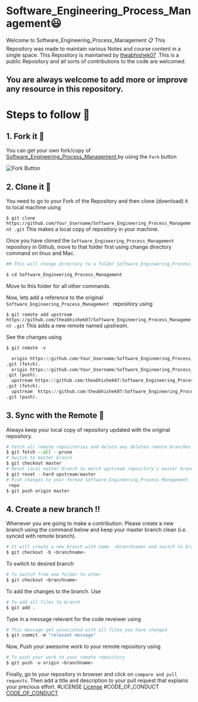 # Software_Engineering_Process_Management:smiley:
Welcome to Software_Engineering_Process_Management 📋
This Repository was made to maintain various Notes and course content in a single space. This Repository is maintained by [theabhishek07](https://github.com/theabhishek07) .This is a public Repository and all sorts of contributions to the code are welcomed.
## You are always welcome to add more or improve any resource in this repository.

# Steps to follow 📜
## 1. Fork it 🍴
You can get your own fork/copy of [Software_Engineering_Process_Management
](https://github.com/theabhishek07/Software_Engineering_Process_Management
) by using the `Fork` button

![Fork Button](https://github-images.s3.amazonaws.com/help/bootcamp/Bootcamp-Fork.png)

## 2. Clone it 👥
You need to go to your Fork of the Repository and then clone (download) it to local machine using

`$ git clone https://github.com/Your_Username/Software_Engineering_Process_Management
.git`
This makes a local copy of repository in your machine.

Once you have cloned the `Software_Engineering_Process_Management
` repository in Github, move to that folder first using change directory command on linux and Mac.
```python
## This will change directory to a folder Software_Engineering_Process_Management

$ cd Software_Engineering_Process_Management

```
Move to this folder for all other commands.

Now, lets add a reference to the original `Software_Engineering_Process_Management
` repository using

`$ git remote add upstream https://github.com/theabhishek07/Software_Engineering_Process_Management
.git`
This adds a new remote named *_upstream_*.

See the changes using
```python
$ git remote -v

  origin https://github.com/Your_Username/Software_Engineering_Process_Management
.git (fetch).
  origin https://github.com/Your_Username/Software_Engineering_Process_Management
.git (push).
  upstream https://github.com/theabhishek07/Software_Engineering_Process_Management
.git (fetch).
  upstream  https://github.com/theabhishek07/Software_Engineering_Process_Management
.git (push).
  ```

## 3. Sync with the Remote :arrows_counterclockwise:
Always keep your local copy of repository updated with the original repository.
```python
# Fetch all remote repositories and delete any deleted remote branches
$ git fetch --all --prune
# Switch to master branch
$ git checkout master
# Reset local master branch to match upstream repository's master branch
$ git reset --hard upstream/master
# Push changes to your forked Software_Engineering_Process_Management
 repo
$ git push origin master
```
## 4. Create a new branch ‼️
Whenever you are going to make a contribution. Please create a new branch using the command below and keep your master branch clean (i.e. synced with remote branch).
```python
# It will create a new branch with name  <branchname> and switch to branch <branchname>
$ git checkout -b <branchname>
  ```
To switch to desired branch
```python
# To switch from one folder to other
$ git checkout <branchname>
  ```
To add the changes to the branch. Use
```python
# To add all files to branch
$ git add .
```
Type in a message relevant for the code reveiwer using
```python
# This message get associated with all files you have changed
$ git commit -m "relevant message"
```
Now, Push your awesome work to your remote repository using
```python
# To push your work to your remote repository
$ git push -u origin <branchname>
```
Finally, go to your repository in browser and click on `compare and pull requests`. Then add a title and description to your pull request that explains your precious effort.
#LICENSE
[License](https://github.com/theabhishek07/Software_Engineering_Process_Management/blob/master/LICENSE)
#CODE_OF_CONDUCT
[CODE_OF_CONDUCT](https://github.com/theabhishek07/Software_Engineering_Process_Management/blob/master/CODE_OF_CONDUCT.md)
